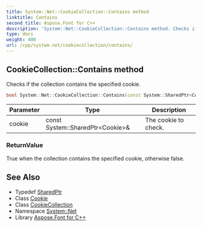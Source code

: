 ```yaml
---
title: System::Net::CookieCollection::Contains method
linktitle: Contains
second_title: Aspose.Font for C++
description: 'System::Net::CookieCollection::Contains method. Checks if the collection contains the specified cookie in C++.'
type: docs
weight: 400
url: /cpp/system.net/cookiecollection/contains/
---
```

## CookieCollection::Contains method


Checks if the collection contains the specified cookie.

```cpp
bool System::Net::CookieCollection::Contains(const System::SharedPtr<Cookie> &cookie) const override
```


| Parameter | Type | Description |
| --- | --- | --- |
| cookie | const System::SharedPtr\<Cookie\>\& | The cookie to check. |

### ReturnValue

True when the collection contains the specified cookie, otherwise false.

## See Also

* Typedef [SharedPtr](../../../system/sharedptr/)
* Class [Cookie](../../cookie/)
* Class [CookieCollection](../)
* Namespace [System::Net](../../)
* Library [Aspose.Font for C++](../../../)
